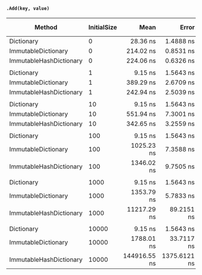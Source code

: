 #### `.Add(key, value)`
|                  Method | InitialSize |          Mean |        Error |        StdDev |    Ratio | Allocated Memory/Op |
|------------------------ |------------ |--------------:|-------------:|--------------:|---------:|--------------------:|
|              Dictionary |           0 |      28.36 ns |    1.4888 ns |             - |     1.00 |               136 B |
|     ImmutableDictionary |           0 |     214.02 ns |    0.8531 ns |     0.7124 ns |     7.55 |               104 B |
| ImmutableHashDictionary |           0 |     224.06 ns |    0.6326 ns |     0.5608 ns |     7.90 |               256 B |
|                         |             |               |              |               |          |                     |
|              Dictionary |           1 |       9.15 ns |    1.5643 ns |             - |     1.00 |                 0 B |
|     ImmutableDictionary |           1 |     389.29 ns |    2.6709 ns |     2.4984 ns |    42.55 |               168 B |
| ImmutableHashDictionary |           1 |     242.94 ns |    2.5039 ns |     2.3421 ns |    26.55 |               256 B |
|                         |             |               |              |               |          |                     |
|              Dictionary |          10 |       9.15 ns |    1.5643 ns |             - |     1.00 |                 0 B |
|     ImmutableDictionary |          10 |     551.94 ns |    7.3001 ns |     6.8285 ns |    60.32 |               296 B |
| ImmutableHashDictionary |          10 |     342.65 ns |    3.2559 ns |     3.0456 ns |    37.45 |               480 B |
|                         |             |               |              |               |          |                     |
|              Dictionary |         100 |       9.15 ns |    1.5643 ns |             - |     1.00 |                 0 B |
|     ImmutableDictionary |         100 |    1025.23 ns |    7.3588 ns |     5.7453 ns |   112.05 |               552 B |
| ImmutableHashDictionary |         100 |    1346.02 ns |    9.7505 ns |     9.1206 ns |   147.11 |              3168 B |
|                         |             |               |              |               |          |                     |
|              Dictionary |        1000 |       9.15 ns |    1.5643 ns |             - |     1.00 |                 0 B |
|     ImmutableDictionary |        1000 |    1353.79 ns |    5.7833 ns |     5.1267 ns |   147.96 |               744 B |
| ImmutableHashDictionary |        1000 |   11217.29 ns |   89.2151 ns |    83.4519 ns |  1225.93 |             31056 B |
|                         |             |               |              |               |          |                     |
|              Dictionary |       10000 |       9.15 ns |    1.5643 ns |             - |     1.00 |                 0 B |
|     ImmutableDictionary |       10000 |    1788.01 ns |   33.7117 ns |    31.5340 ns |   195.41 |               936 B |
| ImmutableHashDictionary |       10000 |  144916.55 ns | 1375.6121 ns | 1,286.7484 ns | 15837.87 |            283056 B |
